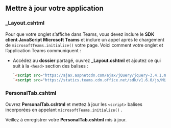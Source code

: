 ## <a name="update-your-application"></a>Mettre à jour votre application

### <a name="_layoutcshtml"></a>_Layout.cshtml

Pour que votre onglet s’affiche dans Teams, vous devez inclure le **SDK client JavaScript Microsoft Teams** et inclure un appel après le chargement de `microsoftTeams.initialize()` votre page. Voici comment votre onglet et l’application Teams communiquent :

- Accédez au **dossier** partagé, ouvrez **_Layout.cshtml** et ajoutez ce qui suit à la `<head>` section des balises :

    ```html
    `<script src="https://ajax.aspnetcdn.com/ajax/jQuery/jquery-3.4.1.min.js"></script>`
    `<script src="https://statics.teams.cdn.office.net/sdk/v1.6.0/js/MicrosoftTeams.min.js"></script>`
    ```

### <a name="personaltabcshtml"></a>PersonalTab.cshtml

Ouvrez **PersonalTab.cshtml** et mettez à jour les `<script>` balises incorporées en appelant `microsoftTeams.initialize()` .

Veillez à enregistrer votre **PersonalTab.cshtml** mis à jour.